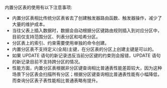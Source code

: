 
内置分区表的使用有以下注意事项:
* 内置分区表相比传统分区表省去了创建触发器路由函数、触发器操作，减少了大量的维护成本。
* 当往父表上插入数据时，数据会自动根据分区键路由规则插入到对应分区中，目前仅支持范围分区、列表分区和哈希分区。
* 分区表上的索引、约束需要使用单独的命令创建。
* 内置分区表不支持定义(全局)主键，在分区表的分区上创建主键是可以的。
* 如果 UPDATE 语句的新记录违反当前分区键的约束则会报错，UPDATE 语句的新记录目前不支持跨分区的情况。
* 性能方面，内置分区表根据非分区键查询相比普通表性能差距较大，因为这种场景下分区表会扫描所有分区；根据分区键查询相比普通表性能有小幅降低，而查询分区表子表性能相比普通表略有提升。
